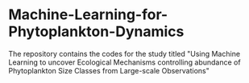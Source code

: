 # Machine-Learning-for-Phytoplankton-Dynamics
The repository contains the codes for the study titled "Using Machine Learning to uncover Ecological Mechanisms controlling abundance of Phytoplankton Size Classes from Large-scale Observations"
